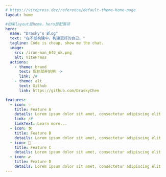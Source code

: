 ```yaml
---
# https://vitepress.dev/reference/default-theme-home-page
layout: home

#如果layout是home，hero是配置项
hero:
  name: "Drasky's Blog"
  text: "在不断构建中，构建更好的自己。"
  tagline: Code is cheap, show me the chat.
  image:
    src: /iron-man_640_ok.png
    alt: VitePress
  actions:
    - theme: brand
      text: 现在就开始吧 ->
      link: /#
    - theme: alt
      text: Github
      link: https://github.com/DraskyChen

features:
  - icon: ✨ 
    title: Feature A
    details: Lorem ipsum dolor sit amet, consectetur adipiscing elit
    link: /#
    linkText: Learn more...
  - icon: 🛠️
    title: Feature B
    details: Lorem ipsum dolor sit amet, consectetur adipiscing elit
  - icon: 🧭
    title: Feature C
    details: Lorem ipsum dolor sit amet, consectetur adipiscing elit
  - icon: 💕
    title: Feature D
    details: Lorem ipsum dolor sit amet, consectetur adipiscing elit
---
```

<style module>
  :root {
    --vp-home-hero-name-color: transparent;
    --vp-home-hero-name-background: -webkit-linear-gradient(120deg, #bd34fe, #41d1ff);
    --vp-button-brand-bg: #41d1ff;
  }  
</style>
